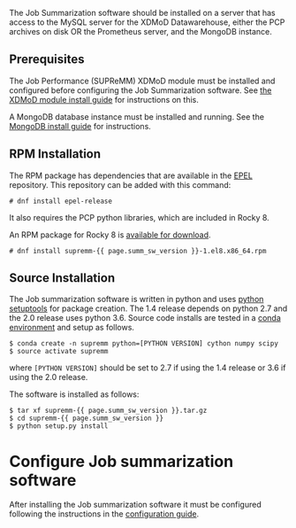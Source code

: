 
The Job Summarization software should be installed on a server that has
access to the MySQL server for the XDMoD Datawarehouse, either the PCP archives
on disk OR the Prometheus server, and the MongoDB instance.

## Prerequisites

The Job Performance (SUPReMM) XDMoD module must be installed and configured
before configuring the Job Summarization software. See [the XDMoD module install guide](supremm-install.md) for instructions
on this.

A MongoDB database instance must be installed and running. See the [MongoDB install guide](supremm-mongo) for instructions.

## RPM Installation

The RPM package has dependencies that are available in the [EPEL](http://fedoraproject.org/wiki/EPEL)
repository. This repository can be added with this command:

    # dnf install epel-release

It also requires the PCP python libraries, which are included in Rocky 8.

An RPM package for Rocky 8 is [available for download](https://github.com/ubccr/supremm/releases/latest).

    # dnf install supremm-{{ page.summ_sw_version }}-1.el8.x86_64.rpm

## Source Installation

The Job summarization software is written in python and uses [python setuptools](https://setuptools.readthedocs.io/en/latest/)
for package creation. The 1.4 release depends on python 2.7 and the 2.0 release
uses python 3.6. Source code installs are tested in a [conda environment](https://conda.io/docs/user-guide/install/download.html)
and setup as follows.

    $ conda create -n supremm python=[PYTHON VERSION] cython numpy scipy
    $ source activate supremm

where `[PYTHON VERSION]` should be set to 2.7 if using the 1.4 release or 3.6 if using the 2.0 release.

The software is installed as follows:

    $ tar xf supremm-{{ page.summ_sw_version }}.tar.gz
    $ cd supremm-{{ page.summ_sw_version }}
    $ python setup.py install


# Configure Job summarization software

After installing the Job summarization software it must be configured following the instructions in the [configuration guide](supremm-processing-configuration.md).
